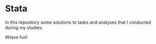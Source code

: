 # Stata

In this repository some solutions to tasks and analyses that I conducted during my studies.

#Have fun!
